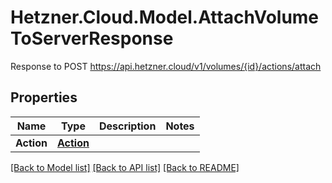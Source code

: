 # Hetzner.Cloud.Model.AttachVolumeToServerResponse
Response to POST https://api.hetzner.cloud/v1/volumes/{id}/actions/attach

## Properties

Name | Type | Description | Notes
------------ | ------------- | ------------- | -------------
**Action** | [**Action**](Action.md) |  | 

[[Back to Model list]](../../README.md#documentation-for-models) [[Back to API list]](../../README.md#documentation-for-api-endpoints) [[Back to README]](../../README.md)

